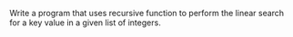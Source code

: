 Write a program that uses recursive function to perform the linear search for a key value in a given list of integers.
